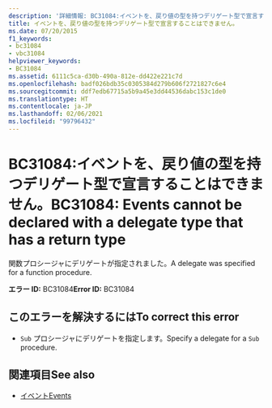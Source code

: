 ```yaml
---
description: '詳細情報: BC31084:イベントを、戻り値の型を持つデリゲート型で宣言することはできません。'
title: イベントを、戻り値の型を持つデリゲート型で宣言することはできません。
ms.date: 07/20/2015
f1_keywords:
- bc31084
- vbc31084
helpviewer_keywords:
- BC31084
ms.assetid: 6111c5ca-d30b-490a-812e-dd422e221c7d
ms.openlocfilehash: badf026bdb35c0305384d279b606f2721827c6e4
ms.sourcegitcommit: ddf7edb67715a5b9a45e3dd44536dabc153c1de0
ms.translationtype: HT
ms.contentlocale: ja-JP
ms.lasthandoff: 02/06/2021
ms.locfileid: "99796432"
---
```

# <a name="bc31084-events-cannot-be-declared-with-a-delegate-type-that-has-a-return-type"></a><span data-ttu-id="0fbfd-103">BC31084:イベントを、戻り値の型を持つデリゲート型で宣言することはできません。</span><span class="sxs-lookup"><span data-stu-id="0fbfd-103">BC31084: Events cannot be declared with a delegate type that has a return type</span></span>

<span data-ttu-id="0fbfd-104">関数プロシージャにデリゲートが指定されました。</span><span class="sxs-lookup"><span data-stu-id="0fbfd-104">A delegate was specified for a function procedure.</span></span>

 <span data-ttu-id="0fbfd-105">**エラー ID:** BC31084</span><span class="sxs-lookup"><span data-stu-id="0fbfd-105">**Error ID:** BC31084</span></span>

## <a name="to-correct-this-error"></a><span data-ttu-id="0fbfd-106">このエラーを解決するには</span><span class="sxs-lookup"><span data-stu-id="0fbfd-106">To correct this error</span></span>

- <span data-ttu-id="0fbfd-107">`Sub` プロシージャにデリゲートを指定します。</span><span class="sxs-lookup"><span data-stu-id="0fbfd-107">Specify a delegate for a `Sub` procedure.</span></span>

## <a name="see-also"></a><span data-ttu-id="0fbfd-108">関連項目</span><span class="sxs-lookup"><span data-stu-id="0fbfd-108">See also</span></span>

- [<span data-ttu-id="0fbfd-109">イベント</span><span class="sxs-lookup"><span data-stu-id="0fbfd-109">Events</span></span>](../../programming-guide/language-features/events/index.md)
